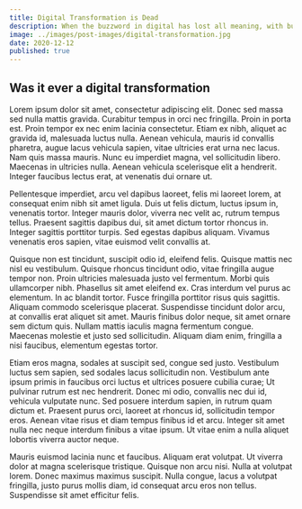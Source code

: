 ```yaml
---
title: Digital Transformation is Dead
description: When the buzzword in digital has lost all meaning, with businesses having completed their digital transformation. What's Next?
image: ../images/post-images/digital-transformation.jpg
date: 2020-12-12
published: true
---
```


## Was it ever a digital transformation

Lorem ipsum dolor sit amet, consectetur adipiscing elit. Donec sed massa sed nulla mattis gravida. Curabitur tempus in orci nec fringilla. Proin in porta est. Proin tempor ex nec enim lacinia consectetur. Etiam ex nibh, aliquet ac gravida id, malesuada luctus nulla. Aenean vehicula, mauris id convallis pharetra, augue lacus vehicula sapien, vitae ultricies erat urna nec lacus. Nam quis massa mauris. Nunc eu imperdiet magna, vel sollicitudin libero. Maecenas in ultricies nulla. Aenean vehicula scelerisque elit a hendrerit. Integer faucibus lectus erat, at venenatis dui ornare ut.

Pellentesque imperdiet, arcu vel dapibus laoreet, felis mi laoreet lorem, at consequat enim nibh sit amet ligula. Duis ut felis dictum, luctus ipsum in, venenatis tortor. Integer mauris dolor, viverra nec velit ac, rutrum tempus tellus. Praesent sagittis dapibus dui, sit amet dictum tortor rhoncus in. Integer sagittis porttitor turpis. Sed egestas dapibus aliquam. Vivamus venenatis eros sapien, vitae euismod velit convallis at.

Quisque non est tincidunt, suscipit odio id, eleifend felis. Quisque mattis nec nisl eu vestibulum. Quisque rhoncus tincidunt odio, vitae fringilla augue tempor non. Proin ultricies malesuada justo vel fermentum. Morbi quis ullamcorper nibh. Phasellus sit amet eleifend ex. Cras interdum vel purus ac elementum. In ac blandit tortor. Fusce fringilla porttitor risus quis sagittis. Aliquam commodo scelerisque placerat. Suspendisse tincidunt dolor arcu, at convallis erat aliquet sit amet. Mauris finibus dolor neque, sit amet ornare sem dictum quis. Nullam mattis iaculis magna fermentum congue. Maecenas molestie et justo sed sollicitudin. Aliquam diam enim, fringilla a nisi faucibus, elementum egestas tortor.

Etiam eros magna, sodales at suscipit sed, congue sed justo. Vestibulum luctus sem sapien, sed sodales lacus sollicitudin non. Vestibulum ante ipsum primis in faucibus orci luctus et ultrices posuere cubilia curae; Ut pulvinar rutrum est nec hendrerit. Donec mi odio, convallis nec dui id, vehicula vulputate nunc. Sed posuere interdum sapien, in rutrum quam dictum et. Praesent purus orci, laoreet at rhoncus id, sollicitudin tempor eros. Aenean vitae risus et diam tempus finibus id et arcu. Integer sit amet nulla nec neque interdum finibus a vitae ipsum. Ut vitae enim a nulla aliquet lobortis viverra auctor neque.

Mauris euismod lacinia nunc et faucibus. Aliquam erat volutpat. Ut viverra dolor at magna scelerisque tristique. Quisque non arcu nisi. Nulla at volutpat lorem. Donec maximus maximus suscipit. Nulla congue, lacus a volutpat fringilla, justo purus mollis diam, id consequat arcu eros non tellus. Suspendisse sit amet efficitur felis.